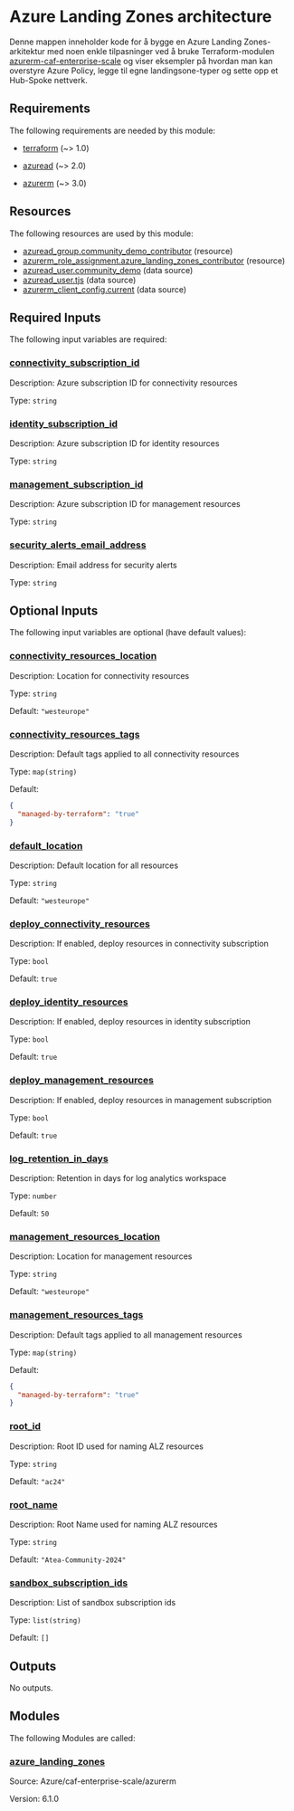 <!-- BEGIN_TF_DOCS -->
# Azure Landing Zones architecture

Denne mappen inneholder kode for å bygge en Azure Landing Zones-arkitektur med noen enkle tilpasninger ved å bruke Terraform-modulen [azurerm-caf-enterprise-scale](https://github.com/Azure/terraform-azurerm-caf-enterprise-scale) og viser eksempler på hvordan man kan overstyre Azure Policy, legge til egne landingsone-typer og sette opp et Hub-Spoke nettverk.

<!-- markdownlint-disable MD033 -->
## Requirements

The following requirements are needed by this module:

- <a name="requirement_terraform"></a> [terraform](#requirement\_terraform) (~> 1.0)

- <a name="requirement_azuread"></a> [azuread](#requirement\_azuread) (~> 2.0)

- <a name="requirement_azurerm"></a> [azurerm](#requirement\_azurerm) (~> 3.0)

## Resources

The following resources are used by this module:

- [azuread_group.community_demo_contributor](https://registry.terraform.io/providers/hashicorp/azuread/latest/docs/resources/group) (resource)
- [azurerm_role_assignment.azure_landing_zones_contributor](https://registry.terraform.io/providers/hashicorp/azurerm/latest/docs/resources/role_assignment) (resource)
- [azuread_user.community_demo](https://registry.terraform.io/providers/hashicorp/azuread/latest/docs/data-sources/user) (data source)
- [azuread_user.tjs](https://registry.terraform.io/providers/hashicorp/azuread/latest/docs/data-sources/user) (data source)
- [azurerm_client_config.current](https://registry.terraform.io/providers/hashicorp/azurerm/latest/docs/data-sources/client_config) (data source)

<!-- markdownlint-disable MD013 -->
## Required Inputs

The following input variables are required:

### <a name="input_connectivity_subscription_id"></a> [connectivity\_subscription\_id](#input\_connectivity\_subscription\_id)

Description: Azure subscription ID for connectivity resources

Type: `string`

### <a name="input_identity_subscription_id"></a> [identity\_subscription\_id](#input\_identity\_subscription\_id)

Description: Azure subscription ID for identity resources

Type: `string`

### <a name="input_management_subscription_id"></a> [management\_subscription\_id](#input\_management\_subscription\_id)

Description: Azure subscription ID for management resources

Type: `string`

### <a name="input_security_alerts_email_address"></a> [security\_alerts\_email\_address](#input\_security\_alerts\_email\_address)

Description: Email address for security alerts

Type: `string`

## Optional Inputs

The following input variables are optional (have default values):

### <a name="input_connectivity_resources_location"></a> [connectivity\_resources\_location](#input\_connectivity\_resources\_location)

Description: Location for connectivity resources

Type: `string`

Default: `"westeurope"`

### <a name="input_connectivity_resources_tags"></a> [connectivity\_resources\_tags](#input\_connectivity\_resources\_tags)

Description: Default tags applied to all connectivity resources

Type: `map(string)`

Default:

```json
{
  "managed-by-terraform": "true"
}
```

### <a name="input_default_location"></a> [default\_location](#input\_default\_location)

Description: Default location for all resources

Type: `string`

Default: `"westeurope"`

### <a name="input_deploy_connectivity_resources"></a> [deploy\_connectivity\_resources](#input\_deploy\_connectivity\_resources)

Description: If enabled, deploy resources in connectivity subscription

Type: `bool`

Default: `true`

### <a name="input_deploy_identity_resources"></a> [deploy\_identity\_resources](#input\_deploy\_identity\_resources)

Description: If enabled, deploy resources in identity subscription

Type: `bool`

Default: `true`

### <a name="input_deploy_management_resources"></a> [deploy\_management\_resources](#input\_deploy\_management\_resources)

Description: If enabled, deploy resources in management subscription

Type: `bool`

Default: `true`

### <a name="input_log_retention_in_days"></a> [log\_retention\_in\_days](#input\_log\_retention\_in\_days)

Description: Retention in days for log analytics workspace

Type: `number`

Default: `50`

### <a name="input_management_resources_location"></a> [management\_resources\_location](#input\_management\_resources\_location)

Description: Location for management resources

Type: `string`

Default: `"westeurope"`

### <a name="input_management_resources_tags"></a> [management\_resources\_tags](#input\_management\_resources\_tags)

Description: Default tags applied to all management resources

Type: `map(string)`

Default:

```json
{
  "managed-by-terraform": "true"
}
```

### <a name="input_root_id"></a> [root\_id](#input\_root\_id)

Description: Root ID used for naming ALZ resources

Type: `string`

Default: `"ac24"`

### <a name="input_root_name"></a> [root\_name](#input\_root\_name)

Description: Root Name used for naming ALZ resources

Type: `string`

Default: `"Atea-Community-2024"`

### <a name="input_sandbox_subscription_ids"></a> [sandbox\_subscription\_ids](#input\_sandbox\_subscription\_ids)

Description: List of sandbox subscription ids

Type: `list(string)`

Default: `[]`

## Outputs

No outputs.

## Modules

The following Modules are called:

### <a name="module_azure_landing_zones"></a> [azure\_landing\_zones](#module\_azure\_landing\_zones)

Source: Azure/caf-enterprise-scale/azurerm

Version: 6.1.0
<!-- END_TF_DOCS -->